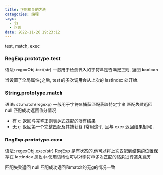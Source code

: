 ```yaml
---
title: 正则相关的方法
categories: 编程
tags:
  - js
  - 正则
date: 2022-11-26 19:23:12
---
```


test, match, exec

### RegExp.prototype.test

语法: regexObj.test(str)
一般用于检测传入的字符串是否满足正则, 返回 boolean

当设置了全局属性`g`之后, test 的多次调用会从上次的 lastIndex 处开始.

### String.prototype.match

语法: str.match(regexp)
一般用于字符串捕获匹配获取特定字串
匹配失败返回 null
匹配成功返回值分情况

- 有 g: 返回与完整正则表达式匹配的所有结果
- 无 g: 返回第一个完整匹配及其捕获组 (常用这个, 且与 exec 返回结果相同).


### RegExp.prototype.exec

语法: regexObj.exec(str)
RegExp 是有状态的,他可以将上次匹配到结果的位置保存在 lastIndex 属性中.使用该特性可以对字符串多次匹配的结果进行逐条遍历

匹配失败返回 null
匹配成功返回和match的无g的情况一致